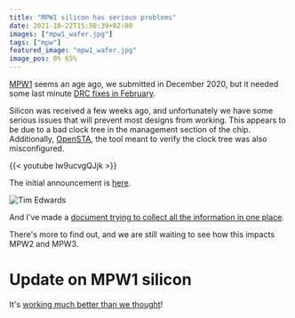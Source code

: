 ```yaml
---
title: "MPW1 silicon has serious problems"
date: 2021-10-22T15:50:39+02:00
images: ["mpw1_wafer.jpg"]
tags: ["mpw"]
featured_image: "mpw1_wafer.jpg"
image_pos: 0% 65%
---
```


[MPW1](/post/asic_submitted) seems an age ago, we submitted in December 2020, but it needed some last minute [DRC fixes in February](/post/last_minute_drc/).

Silicon was received a few weeks ago, and unfortunately we have some serious issues that will prevent most designs from working. This appears to be due to a bad clock tree
in the management section of the chip. Additionally, [OpenSTA](/terminology/sta), the tool meant to verify the clock tree was also misconfigured.

{{< youtube lw9ucvgQJjk >}}

The initial announcement is [here](https://groups.google.com/g/skywater-pdk-announce/c/KSRDcyEQEpk).

![Tim Edwards](/tim_edwards_mpw1_fail.png)

And I've made a [document trying to collect all the information in one place](https://docs.google.com/document/d/1jRND0EhAWSfLAXHQb2hxlaNhvfcr4skDACXcx0rzDc0/edit).

There's more to find out, and we are still waiting to see how this impacts MPW2 and MPW3.

# Update on MPW1 silicon

It's [working much better than we thought](/post/mpw1-bringup)!

